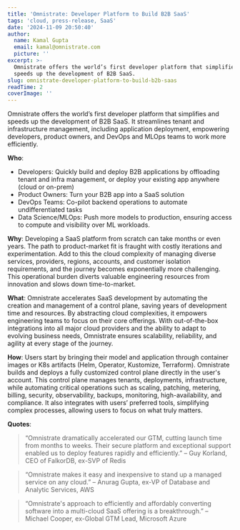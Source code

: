 ```yaml
---
title: 'Omnistrate: Developer Platform to Build B2B SaaS'
tags: 'cloud, press-release, SaaS'
date: '2024-11-09 20:50:40'
author:
  name: Kamal Gupta
  email: kamal@omnistrate.com
  picture: ''
excerpt: >-
  Omnistrate offers the world’s first developer platform that simplifies and
  speeds up the development of B2B SaaS.
slug: omnistrate-developer-platform-to-build-b2b-saas
readTime: 2
coverImage: ''
---
```


Omnistrate offers the world’s first developer platform that simplifies and speeds up the development of B2B SaaS. It streamlines tenant and infrastructure management, including application deployment, empowering developers, product owners, and DevOps and MLOps teams to work more efficiently.

**Who**:

- Developers: Quickly build and deploy B2B applications by offloading tenant and infra management, or deploy your existing app anywhere (cloud or on-prem)
- Product Owners: Turn your B2B app into a SaaS solution
- DevOps Teams: Co-pilot backend operations to automate undifferentiated tasks
- Data Science/MLOps: Push more models to production, ensuring access to compute and visibility over ML workloads.

**Why**: Developing a SaaS platform from scratch can take months or even years. The path to product-market fit is fraught with costly iterations and experimentation. Add to this the cloud complexity of managing diverse services, providers, regions, accounts, and customer isolation requirements, and the journey becomes exponentially more challenging. This operational burden diverts valuable engineering resources from innovation and slows down time-to-market.

**What**: Omnistrate accelerates SaaS development by automating the creation and management of a control plane, saving years of development time and resources. By abstracting cloud complexities, it empowers engineering teams to focus on their core offerings. With out-of-the-box integrations into all major cloud providers and the ability to adapt to evolving business needs, Omnistrate ensures scalability, reliability, and agility at every stage of the journey. 

**How**: Users start by bringing their model and application through container images or K8s artifacts (Helm, Operator, Kustomize, Terraform). Omnistrate builds and deploys a fully customized  control plane directly in the user's account. This control plane manages tenants, deployments, infrastructure, while automating critical operations such as  scaling, patching, metering, billing, security, observability, backups, monitoring, high-availability, and compliance. It also integrates with users’ preferred tools, simplifying complex processes, allowing users to focus on what truly matters. 

**Quotes**:

> “Omnistrate dramatically accelerated our GTM, cutting launch time from
> months to weeks. Their secure platform and exceptional support enabled
> us to deploy features rapidly and efficiently.” – Guy Korland, CEO of
> FalkorDB, ex-SVP of Redis

> “Omnistrate makes it easy and inexpensive to stand up a managed
> service on any cloud.” – Anurag Gupta, ex-VP of Database and Analytic
> Services, AWS

> “Omnistrate's approach to efficiently and affordably converting
> software into a multi-cloud SaaS offering is a breakthrough.” –
> Michael Cooper, ex-Global GTM Lead, Microsoft Azure

